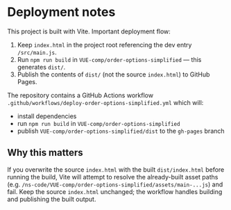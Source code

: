 Deployment notes
================

This project is built with Vite. Important deployment flow:

1. Keep `index.html` in the project root referencing the dev entry `/src/main.js`.
2. Run `npm run build` in `VUE-comp/order-options-simplified` — this generates `dist/`.
3. Publish the contents of `dist/` (not the source `index.html`) to GitHub Pages.

The repository contains a GitHub Actions workflow `.github/workflows/deploy-order-options-simplified.yml` which will:
- install dependencies
- run `npm run build` in `VUE-comp/order-options-simplified`
- publish `VUE-comp/order-options-simplified/dist` to the `gh-pages` branch

Why this matters
-----------------
If you overwrite the source `index.html` with the built `dist/index.html` before running the build, Vite will attempt to resolve the already-built asset paths (e.g. `/ns-code/VUE-comp/order-options-simplified/assets/main-...js`) and fail. Keep the source `index.html` unchanged; the workflow handles building and publishing the built output.
